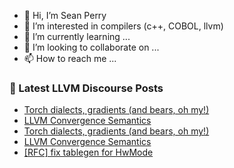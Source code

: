 - 👋 Hi, I’m Sean Perry
- 👀 I’m interested in compilers (c++, COBOL, llvm)
- 🌱 I’m currently learning ...
- 💞️ I’m looking to collaborate on ...
- 📫 How to reach me ...

<!---
s66perry/s66perry is a ✨ special ✨ repository because its `README.md` (this file) appears on your GitHub profile.
You can click the Preview link to take a look at your changes.
--->
### 📕 Latest LLVM Discourse Posts

<!-- DISCOURSE-LLVM:START -->
- [Torch dialects, gradients &lpar;and bears, oh my!&rpar;](https://discourse.llvm.org/t/torch-dialects-gradients-and-bears-oh-my/1833#post_8)
- [LLVM Convergence Semantics](https://discourse.llvm.org/t/llvm-convergence-semantics/77642#post_3)
- [Torch dialects, gradients &lpar;and bears, oh my!&rpar;](https://discourse.llvm.org/t/torch-dialects-gradients-and-bears-oh-my/1833#post_7)
- [LLVM Convergence Semantics](https://discourse.llvm.org/t/llvm-convergence-semantics/77642#post_2)
- [[RFC] fix tablegen for HwMode](https://discourse.llvm.org/t/rfc-fix-tablegen-for-hwmode/77625#post_9)
<!-- DISCOURSE-LLVM:END -->
